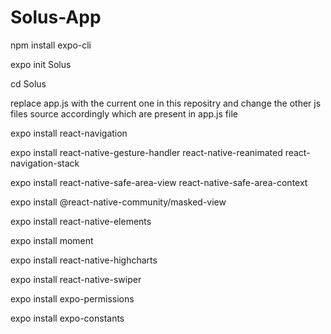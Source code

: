 # Solus-App

npm install expo-cli

expo init Solus

cd Solus

replace app.js with the current one in this repositry and change the other js files source accordingly which are present in app.js file 

expo install react-navigation

expo install react-native-gesture-handler react-native-reanimated react-navigation-stack

expo install react-native-safe-area-view react-native-safe-area-context

expo install @react-native-community/masked-view

expo install react-native-elements

expo install moment

expo install react-native-highcharts

expo install react-native-swiper

expo install expo-permissions

expo install expo-constants
